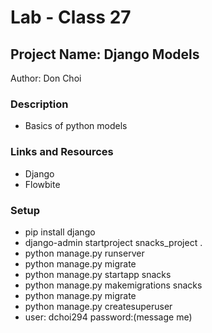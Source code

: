 # Lab - Class 27

## Project Name: Django Models

Author: Don Choi

### Description

- Basics of python models

### Links and Resources

- Django
- Flowbite

### Setup

- pip install django
- django-admin startproject snacks_project .
- python manage.py runserver
- python manage.py migrate
- python manage.py startapp snacks
- python manage.py makemigrations snacks
- python manage.py migrate
- python manage.py createsuperuser
- user: dchoi294 password:(message me)